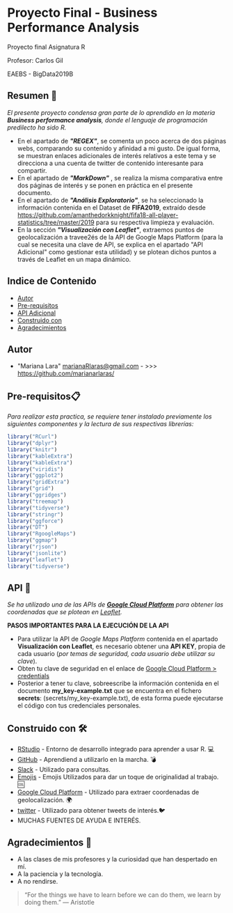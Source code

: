 # Proyecto Final - Business Performance Analysis
Proyecto final Asignatura R 

Profesor: Carlos Gil

EAEBS - BigData2019B

## Resumen 🚀

_El presente proyecto condensa gran parte de lo aprendido en la materia **Business performance analysis**, donde el lenguaje de programación predilecto ha sido R._

* En el apartado de ***"REGEX"***, se comenta un poco acerca de dos páginas webs, comparando su contenido y afinidad a mi gusto. De igual forma, se muestran enlaces adicionales de interés relativos a este tema y se direcciona a una cuenta de twitter de contenido interesante para compartir.
* En el apartado de ***"MarkDown"*** , se realiza la misma comparativa entre dos páginas de interés y se ponen en práctica en el presente documento.
* En el apartado de ***"Análisis Exploratorio"***, se ha seleccionado la información contenida en el Dataset de **FIFA2019**, extraído desde https://github.com/amanthedorkknight/fifa18-all-player-statistics/tree/master/2019 para su respectiva limpieza y evaluación.
* En la sección ***"Visualización con Leaflet"***, extraemos puntos de geolocalización a travee2és de la API de Google Maps Platform (para la cual se necesita una clave de API, se explica en el apartado "API Adicional" como gestionar esta utilidad) y se plotean dichos puntos a través de Leaflet en un mapa dinámico.


## Indice de Contenido
* [Autor](#team-members)
* [Pre-requisitos](#pre-requisitos)
* [API Adicional](#API)
* [Construido con](#Construido-con)
* [Agradecimientos](#Expresiones-de-gratitud)


## <a name="Autor"></a>Autor
* "Mariana Lara" <marianaRlaras@gmail.com> - >>> <https://github.com/marianarlaras/>


## <a name="Pre-requisitos"></a>Pre-requisitos📋
_Para realizar esta practica, se requiere tener instalado previamente los siguientes componentes y la lectura de sus respectivas librerías:_

```r
library("RCurl")
library("dplyr")
library("knitr")
library("kableExtra")
library("kableExtra")
library("viridis")    
library("ggplot2")
library("gridExtra")
library("grid")
library("ggridges")
library("treemap")
library("tidyverse")
library("stringr")
library("ggforce")
library("DT")
library("RgoogleMaps")
library("ggmap")
library("rjson")
library("jsonlite")
library("leaflet")
library("tidyverse")

```

## <a name="API"></a>API 🔧
_Se ha utilizado una de las APIs de [**Google Cloud Platform**](https://console.developers.google.com/) para obtener las coordenadas que se plotean en [Leaflet](https://leafletjs.com/)._

**PASOS IMPORTANTES PARA LA EJECUCIÓN DE LA API**
- Para utilizar la API de *Google Maps Platform* contenida en el apartado **Visualización con Leaflet**, es necesario obtener una **API KEY**, propia de cada usuario (*por temas de seguridad, cada usuario debe utilizar su clave*).
- Obten tu clave de seguridad en el enlace de [Google Cloud Platform > credentials](https://console.cloud.google.com/apis/credentials) 
- Posterior a tener tu clave, sobreescribe la información contenida en el documento **my_key-example.txt** que se encuentra en el fichero **secrets**: (secrets/my_key-example.txt), de esta forma puede ejecutarse el código con tus credenciales personales.


## <a name="Construido-con"></a>Construido con 🛠️
* [RStudio](https://rstudio.com/products/rstudio/download/) - Entorno de desarrollo integrado para aprender a usar R. 💻
* [GitHub](http://www.github.com/) - Aprendiend a utilizarlo en la marcha. 💣
* [Slack](https://slack.com/) - Utilizado para consultas.
* [Emojis](https://gist.github.com/rxaviers/7360908/) - Emojis Utilizados para dar un toque de originalidad al trabajo. 🆒
* [Google Cloud Platform](https://console.developers.google.com/) - Utilizado para extraer coordenadas de geolocalización. 🌍 
* [twitter](https://twitter.com/home) - Utilizado para obtener tweets de interés.🐦
* MUCHAS FUENTES DE AYUDA E INTERÉS.


## <a name="Expresiones-de-gratitud"></a> Agradecimientos 🎁
* A las clases de mis profesores y la curiosidad que han despertado en mí.
* A la paciencia y la tecnología. 
* A no rendirse.

> “For the things we have to learn before we can do them, we learn by doing them.”
― Aristotle


